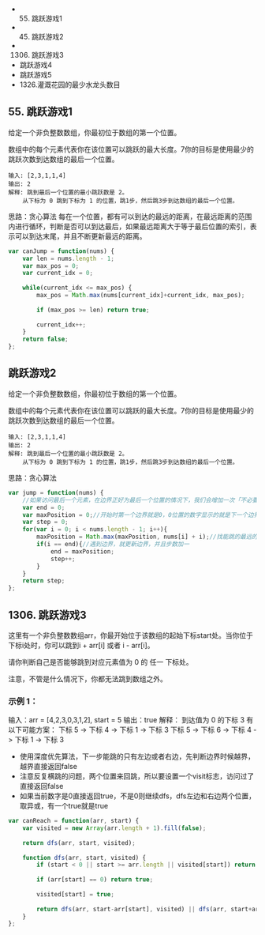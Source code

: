 - 55. 跳跃游戏1
- 45. 跳跃游戏2
- 1306. 跳跃游戏3
- 跳跃游戏4
- 跳跃游戏5
- 1326.灌溉花园的最少水龙头数目

## 55. 跳跃游戏1

给定一个非负整数数组，你最初位于数组的第一个位置。

数组中的每个元素代表你在该位置可以跳跃的最大长度。7你的目标是使用最少的跳跃次数到达数组的最后一个位置。

```
输入: [2,3,1,1,4]
输出: 2
解释: 跳到最后一个位置的最小跳跃数是 2。
    从下标为 0 跳到下标为 1 的位置，跳1步，然后跳3步到达数组的最后一个位置。

```

思路：贪心算法
每在一个位置，都有可以到达的最远的距离，在最远距离的范围内进行循环，判断是否可以到达最后，如果最远距离大于等于最后位置的索引，表示可以到达末尾，并且不断更新最远的距离。

```javascript
var canJump = function(nums) {
    var len = nums.length - 1;
    var max_pos = 0;
    var current_idx = 0;
    
    while(current_idx <= max_pos) {
        max_pos = Math.max(nums[current_idx]+current_idx, max_pos);
        
        if (max_pos >= len) return true;
        
        current_idx++;
    }
    return false;
};
```

## 跳跃游戏2

给定一个非负整数数组，你最初位于数组的第一个位置。

数组中的每个元素代表你在该位置可以跳跃的最大长度。7你的目标是使用最少的跳跃次数到达数组的最后一个位置。

```
输入: [2,3,1,1,4]
输出: 2
解释: 跳到最后一个位置的最小跳跃数是 2。
    从下标为 0 跳到下标为 1 的位置，跳1步，然后跳3步到达数组的最后一个位置。

```

思路：贪心算法

```javascript
var jump = function(nums) {
    //如果访问最后一个元素，在边界正好为最后一个位置的情况下，我们会增加一次「不必要的跳跃次数」，因此我们不必访问最后一个元素。
    var end = 0;
    var maxPosition = 0;//开始时第一个边界就是0，0位置的数字显示的就是下一个边界
    var step = 0;
    for(var i = 0; i < nums.length - 1; i++){
        maxPosition = Math.max(maxPosition, nums[i] + i);//找能跳的最远的
        if(i == end){//遇到边界，就更新边界，并且步数加一
            end = maxPosition;
            step++;
        }
    }
    return step;
};
```

## 1306. 跳跃游戏3

这里有一个非负整数数组arr，你最开始位于该数组的起始下标start处。当你位于下标i处时，你可以跳到i + arr[i] 或者 i - arr[i]。

请你判断自己是否能够跳到对应元素值为 0 的 任一 下标处。

注意，不管是什么情况下，你都无法跳到数组之外。

### 示例 1：

输入：arr = [4,2,3,0,3,1,2], start = 5
输出：true
解释：
到达值为 0 的下标 3 有以下可能方案： 
下标 5 -> 下标 4 -> 下标 1 -> 下标 3 
下标 5 -> 下标 6 -> 下标 4 -> 下标 1 -> 下标 3 


- 使用深度优先算法，下一步能跳的只有左边或者右边，先判断边界时候越界，越界直接返回false
- 注意反复横跳的问题，两个位置来回跳，所以要设置一个visit标志，访问过了直接返回false
- 如果当前数字是0直接返回true，不是0则继续dfs，dfs左边和右边两个位置，取异或，有一个true就是true

```javascript
var canReach = function(arr, start) {
    var visited = new Array(arr.length + 1).fill(false);
    
    return dfs(arr, start, visited);
    
    function dfs(arr, start, visited) {
        if (start < 0 || start >= arr.length || visited[start]) return false;
        
        if (arr[start] == 0) return true;
        
        visited[start] = true;
        
        return dfs(arr, start-arr[start], visited) || dfs(arr, start+arr[start], visited);
    }
};
```